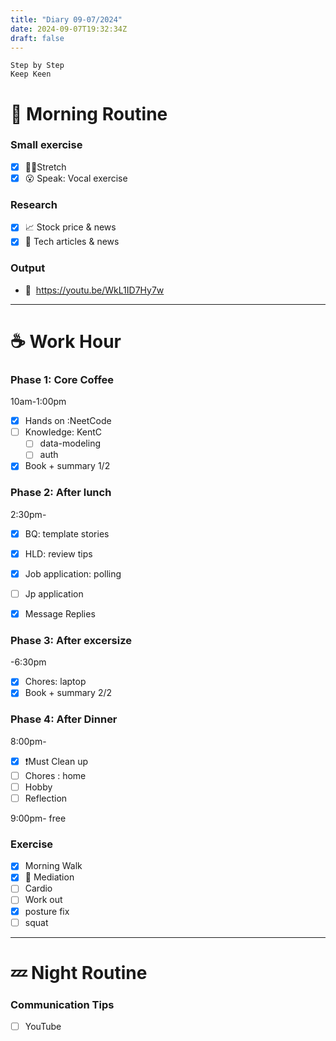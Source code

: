 ```yaml
---
title: "Diary 09-07/2024"  
date: 2024-09-07T19:32:34Z
draft: false
---
```

```tsx
Step by Step
Keep Keen
```

# 🍳 Morning Routine

### Small exercise

- [x]  🧎‍♀️Stretch
- [x]  😮 Speak: Vocal exercise

### Research

- [x]  📈 Stock price & news
- [x]  👾 Tech articles & news

### Output

- 🎥  https://youtu.be/WkL1ID7Hy7w

---

# ☕ Work Hour

### Phase 1: Core Coffee

10am-1:00pm

- [x]  Hands on :NeetCode
- [ ]  Knowledge: KentC
    - [ ]  data-modeling
    - [ ]  auth
- [x]  Book + summary 1/2

### Phase 2: After lunch

2:30pm-

- [x]  BQ: template stories
- [x]  HLD: review tips

- [x]  Job application: polling
- [ ]  Jp application
- [x]  Message Replies

### Phase 3: After excersize

-6:30pm

- [x]  Chores: laptop
- [x]  Book + summary 2/2

### Phase 4: After Dinner

8:00pm-

- [x]  ❗Must Clean up
- [ ]  Chores : home
- [ ]  Hobby
- [ ]  Reflection

9:00pm- free

### Exercise

- [x]  Morning Walk
- [x]  🧘 Mediation
- [ ]  Cardio
- [ ]  Work out
- [x]  posture fix
- [ ]  squat

---

# 💤 Night Routine

### Communication Tips

- [ ]  YouTube